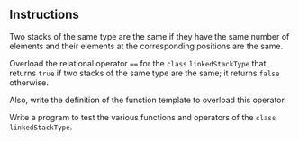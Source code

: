 ## Instructions
Two stacks of the same type are the same if they have the same number of elements and their elements at the corresponding positions are the same. 

Overload the relational operator `==` for the `class` `linkedStackType` that returns `true` if two stacks of the same type are the same; it returns `false` otherwise. 

Also, write the definition of the function template to overload this operator.

Write a program to test the various functions and operators of the `class` `linkedStackType`.


